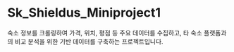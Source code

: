 # Sk_Shieldus_Miniproject1
숙소 정보를 크롤링하여 가격, 위치, 평점 등 주요 데이터를 수집하고, 타 숙소 플랫폼과의 비교 분석을 위한 기반 데이터를 구축하는 프로젝트입니다.
